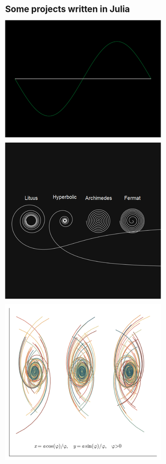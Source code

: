 # Some projects written in Julia

![](/media/fourier.gif)

![](/media/archimedian.png)

![](/media/series.png)